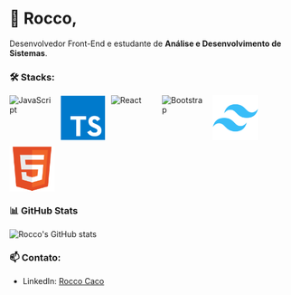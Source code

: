 # 👋 Rocco,

Desenvolvedor Front-End e estudante de **Análise e Desenvolvimento de Sistemas**. 

### 🛠️ Stacks:

<div style="display: flex; flex-wrap: wrap; gap: 10px;">
  <img src="https://img.shields.io/badge/-JavaScript-black?style=flat-square&logo=javascript" alt="JavaScript" width="80" height="80"/>
  <img src="https://raw.githubusercontent.com/devicons/devicon/master/icons/typescript/typescript-original.svg" alt="TypeScript Logo" width="80" height="80"/>
  <img src="https://img.shields.io/badge/-React-blue?style=flat-square&logo=react" alt="React" width="80" height="80"/>
  <img src="https://img.shields.io/badge/-Bootstrap-purple?style=flat-square&logo=bootstrap" alt="Bootstrap" width="80" height="80"/>
  <img src="https://raw.githubusercontent.com/devicons/devicon/master/icons/tailwindcss/tailwindcss-original.svg" alt="Tailwind CSS Logo" width="80" height="80"/>
  <img src="https://raw.githubusercontent.com/devicons/devicon/master/icons/html5/html5-original.svg" alt="HTML Logo" width="80" height="80"/>
</div>


### 📊 GitHub Stats
![Rocco's GitHub stats](https://github-readme-stats.vercel.app/api?username=roccocaco&show_icons=true&theme=radical)

### 📫 Contato:
- LinkedIn: [Rocco Caco](https://www.linkedin.com/in/roccocaco/)

